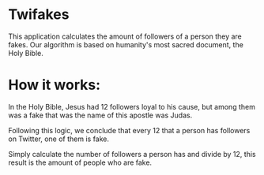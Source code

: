 # Twifakes #

This application calculates the amount of followers of a person they are fakes. Our algorithm is based on humanity's most sacred document, the Holy Bible.

# How it works: #

In the Holy Bible, Jesus had 12 followers loyal to his cause, but among them was a fake that was the name of this apostle was Judas.

Following this logic, we conclude that every 12 that a person has followers on Twitter, one of them is fake.

Simply calculate the number of followers a person has and divide by 12, this result is the amount of people who are fake.